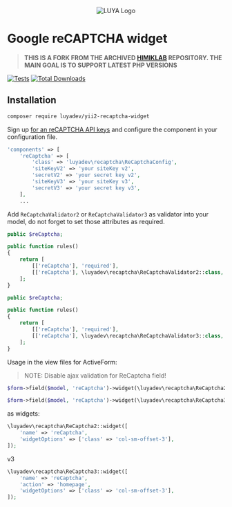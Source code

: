 <p align="center">
  <img src="https://raw.githubusercontent.com/luyadev/luya/master/docs/logo/luya-logo-0.2x.png" alt="LUYA Logo"/>
</p>

# Google reCAPTCHA widget

> **THIS IS A FORK FROM THE ARCHIVED [HIMIKLAB](https://github.com/himiklab/yii2-recaptcha-widget) REPOSITORY. THE MAIN GOAL IS TO SUPPORT LATEST PHP VERSIONS**

[![Tests](https://github.com/luyadev/yii2-recaptcha-widget/actions/workflows/tests.yml/badge.svg)](https://github.com/luyadev/yii2-recaptcha-widget/actions/workflows/tests.yml)
[![Total Downloads](https://poser.pugx.org/luyadev/yii2-recaptcha-widget/downloads)](https://packagist.org/packages/luyadev/yii2-recaptcha-widget)

## Installation

```sh
composer require luyadev/yii2-recaptcha-widget
```

Sign up [for an reCAPTCHA API keys](https://www.google.com/recaptcha/admin/create) and configure the component in your configuration file.

```php
'components' => [
    'reCaptcha' => [
        'class' => 'luyadev\recaptcha\ReCaptchaConfig',
        'siteKeyV2' => 'your siteKey v2',
        'secretV2' => 'your secret key v2',
        'siteKeyV3' => 'your siteKey v3',
        'secretV3' => 'your secret key v3',
    ],
    ...
``` 

Add `ReCaptchaValidator2` or `ReCaptchaValidator3` as validator into your model, do not forget to set those attributes as required.

```php
public $reCaptcha;

public function rules()
{
    return [
        [['reCaptcha'], 'required'],
        [['reCaptcha'], \luyadev\recaptcha\ReCaptchaValidator2::class, 'uncheckedMessage' => 'Please confirm that you are not a bot.'],
    ];
}
```

```php
public $reCaptcha;

public function rules()
{
    return [
        [['reCaptcha'], 'required'],
        [['reCaptcha'], \luyadev\recaptcha\ReCaptchaValidator3::class, 'threshold' => 0.5, 'action' => 'homepage'],
    ];
}
```

Usage in the view files for ActiveForm:

> NOTE: Disable ajax validation for ReCaptcha field!

```php
$form->field($model, 'reCaptcha')->widget(\luyadev\recaptcha\ReCaptcha2::class) // v2
```

```php
$form->field($model, 'reCaptcha')->widget(\luyadev\recaptcha\ReCaptcha3::class, ['action' => 'homepage']) // v3
```

as widgets:

```php
\luyadev\recaptcha\ReCaptcha2::widget([
    'name' => 'reCaptcha',
    'widgetOptions' => ['class' => 'col-sm-offset-3'],
]);
```

v3
```php
\luyadev\recaptcha\ReCaptcha3::widget([
    'name' => 'reCaptcha',
    'action' => 'homepage',
    'widgetOptions' => ['class' => 'col-sm-offset-3'],
]);
```